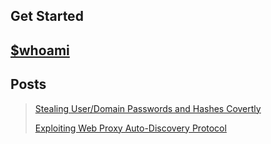 ## Get Started
## [$whoami](./bio/index.html) 
## Posts
> [Stealing User/Domain Passwords and Hashes Covertly](./ADPentesting/passwords-hash-stealing.html)
>
> [Exploiting Web Proxy Auto-Discovery Protocol](./ADPentesting/wpad.html)
